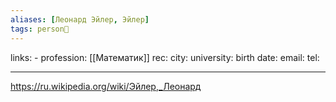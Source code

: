 ```yaml
---
aliases: [Леонард Эйлер, Эйлер]
tags: person👤
---
```

links: -
profession: [[Математик]]
rec:
city: 
university: 
birth date:
email:
tel:

---

https://ru.wikipedia.org/wiki/Эйлер,_Леонард